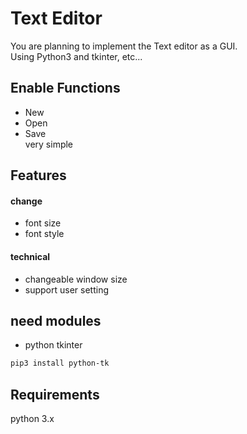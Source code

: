 # Text Editor
You are planning to implement the Text editor as a GUI.  
Using Python3 and tkinter, etc...

## Enable Functions  
* New
* Open
* Save   
very simple  

## Features
#### change
* font size
* font style

#### technical
* changeable window size
* support user setting

## need modules
* python tkinter
```bash 
pip3 install python-tk
```

## Requirements
python 3.x
